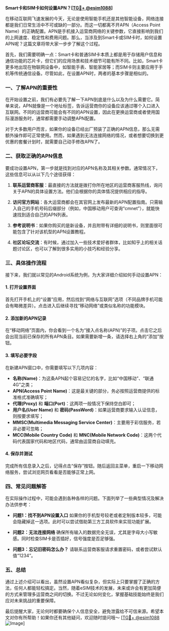 **Smart卡和SIM卡如何设置APN？[[TG💪+ @esim1088](https://t.me/s/esim1088)]**

在移动互联网飞速发展的今天，无论是使用智能手机还是其他智能设备，网络连接都是我们日常生活中不可或缺的一部分。而这一切都离不开APN（Access Point Name）的正确配置。APN是手机接入运营商网络的关键参数，它直接影响到我们的上网速度、稳定性和费用问题。那么，当涉及到Smart卡或SIM卡时，如何设置APN呢？这篇文章将带大家一步步了解这个过程。

首先，我们需要明确一点：Smart卡和普通SIM卡本质上都是用于存储用户信息和通信功能的芯片卡，但它们的应用场景和技术细节可能有所不同。比如，Smart卡更多地出现在物联网设备中，如智能手表、智能家居等；而SIM卡则主要应用于手机等传统通信设备。尽管如此，在设置APN时，两者的基本步骤是相似的。

### **一、了解APN的重要性**

在开始设置之前，我们有必要先了解一下APN到底是什么以及为什么需要它。简单来说，APN就像是一个地址标签，告诉运营商你的设备应该通过哪个入口进入互联网。不同的运营商可能会有不同的APN设置，因此在更换运营商或者使用国际漫游服务时，通常都需要手动调整APN配置。

对于大多数用户而言，如果你的设备已经出厂预装了正确的APN信息，那么无需额外操作即可正常使用。然而，如果遇到无法连接网络的情况，或者想要切换到更优惠的套餐计划时，就需要自己动手修改APN了。

### **二、获取正确的APN信息**

要成功设置APN，第一步就是找到对应的APN名称及其相关参数。通常情况下，这些信息可以从以下几个途径获得：

1. **联系运营商客服**：最直接的方法就是拨打你所在地区的运营商客服热线，询问关于APN的具体设置方法。他们会根据你的具体情况提供相应的指导。
   
2. **访问官方网站**：各大运营商都会在其官网上发布最新的APN配置指南。只需输入自己的手机号码后缀部分（例如，中国移动用户可查询“cmnet”），就能快速找到适合自己的APN列表。

3. **参考说明书**：如果你购买的是新设备，并且附带有详细的说明书，则里面很可能包含了针对该机型的APN设置教程。

4. **社区论坛交流**：有时候，通过加入一些技术爱好者群体，比如知乎上的相关话题讨论区，也可以了解到很多实用的小技巧和经验分享。

### **三、具体操作流程**

接下来，我们就以常见的Android系统为例，为大家详细介绍如何手动设置APN：

#### **1. 打开设置界面**
首先打开手机上的“设置”应用，然后找到“网络与互联网”选项（不同品牌手机可能会有略微差异）。点击进入后继续寻找“移动网络”或类似名称的功能模块。

#### **2. 添加新的APN记录**
在“移动网络”页面内，你会看到一个名为“接入点名称(APN)”的子项。点击它之后会出现当前已保存的所有APN条目。如果需要新增一条，请选择右上角的“添加”按钮。

#### **3. 填写必要字段**
在新建APN窗口中，你需要填写以下几项内容：
- **名称(Name)**：为这条APN起个容易记忆的名字，比如“中国移动”、“联通4G”之类；
- **APN(Access Point Name)**：这是最关键的部分，务必按照运营商提供的标准格式准确填写；
- **代理(Proxy)** 和 **端口(Port)**：这两项一般情况下保持空白即可；
- **用户名(User Name)** 和 **密码(PassWord)**：如果运营商要求输入认证信息，则按要求填写；
- **MMSC(Multimedia Messaging Service Center)**：主要用于彩信服务，若非必要可忽略；
- **MCC(Mobile Country Code)** 和 **MNC(Mobile Network Code)**：这两个代码代表国家代码和地区代码，通常由运营商自动填充。

#### **4. 保存并测试**
完成所有信息录入之后，记得点击“保存”按钮。随后返回主菜单，重启一下移动网络服务，尝试浏览网页看看是否能够正常上网。

### **四、常见问题解答**

在实际操作过程中，可能会遇到各种各样的问题。下面列举了一些典型情况及解决办法供参考：

- **问题1：找不到APN设置入口**
  如果你的手机型号较老或者定制版本较多，可能会隐藏掉这一选项。此时可以尝试借助第三方工具软件来实现功能扩展。

- **问题2：无法连接网络**
  确保所有输入的数据完全无误，尤其是字母大小写敏感。同时检查SIM卡是否插好，信号强度是否足够强。

- **问题3：忘记旧密码怎么办？**
  请联系运营商客服请求重置密码，或者尝试默认值“1234”。

### **五、总结**

通过上述介绍可以看出，虽然设置APN看似复杂，但实际上只要掌握了正确的方法，任何人都能轻松搞定。当然，随着eSIM技术的发展，未来或许会有更加简便的方式来管理多运营商之间的切换。不过无论如何变化，掌握基础技能始终是我们应对未来挑战的重要保障。

最后提醒大家，无论何时都要确保个人信息安全，避免泄露给不可信来源。希望本文对你有所帮助！如果你还有其他疑问，欢迎随时提问哦～ [[TG💪+ @esim1088](https://t.me/s/esim1088) ![Image](https://i.postimg.cc/4NQfJmqS/Snipaste-2025-05-13-00-14-12.png)]